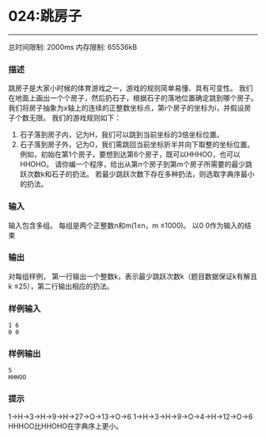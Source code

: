 # 024:跳房子
------

总时间限制: 2000ms 内存限制: 65536kB

### 描述

跳房子是大家小时候的体育游戏之一，游戏的规则简单易懂、具有可变性。
我们在地面上画出一个个房子，然后扔石子，根据石子的落地位置确定跳到哪个房子。
我们将房子抽象为x轴上的连续的正整数坐标点，第i个房子的坐标为i，并假设房子个数无限。
我们的游戏规则如下：
1. 石子落到房子内，记为H，我们可以跳到当前坐标的3倍坐标位置。
2. 石子落到房子外，记为O，我们需跳回当前坐标折半并向下取整的坐标位置。
例如，初始在第1个房子，要想到达第6个房子，既可以HHHOO，也可以HHOHO。
请你编一个程序，给出从第n个房子到第m个房子所需要的最少跳跃次数k和石子的扔法。
若最少跳跃次数下存在多种扔法，则选取字典序最小的扔法。

### 输入

输入包含多组。
每组是两个正整数n和m(1≤n，m ≤1000)。
以0 0作为输入的结束

### 输出

对每组样例，
第一行输出一个整数k，表示最少跳跃次数k（题目数据保证k有解且k ≤25），第二行输出相应的扔法。

### 样例输入

```
1 6
0 0
```

### 样例输出

```
5
HHHOO
```
### 提示
1->H->3->H->9->H->27->O->13->O->6
1->H->3->H->9->O->4->H->12->O->6
HHHOO比HHOHO在字典序上更小。

